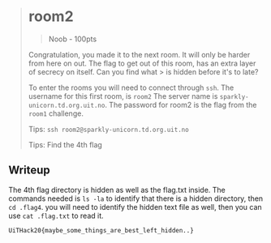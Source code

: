 > # room2
> > Noob - 100pts
> 
> Congratulation, you made it to the next room. It will only be harder from here on out.
> The flag to get out of this room, has an extra layer of secrecy on itself. Can you find what > is hidden before it's to late? 
> 
> 
> To enter the rooms you will need to connect through `ssh`.
> The username for this first room, is `room2`
> The server name is `sparkly-unicorn.td.org.uit.no`.
> The password for room2 is the flag from the `room1` challenge.
> 
> 
> 
> Tips:
> `ssh room2@sparkly-unicorn.td.org.uit.no`
> 
> Tips:
> Find the 4th flag

## Writeup
The 4th flag directory is hidden as well as the flag.txt inside. The commands needed is `ls -la` to identify that there is a hidden directory, then `cd .flag4`. you will need to identify the hidden text file as well, then you can use `cat .flag.txt` to read it.

```
UiTHack20{maybe_some_things_are_best_left_hidden..}
```